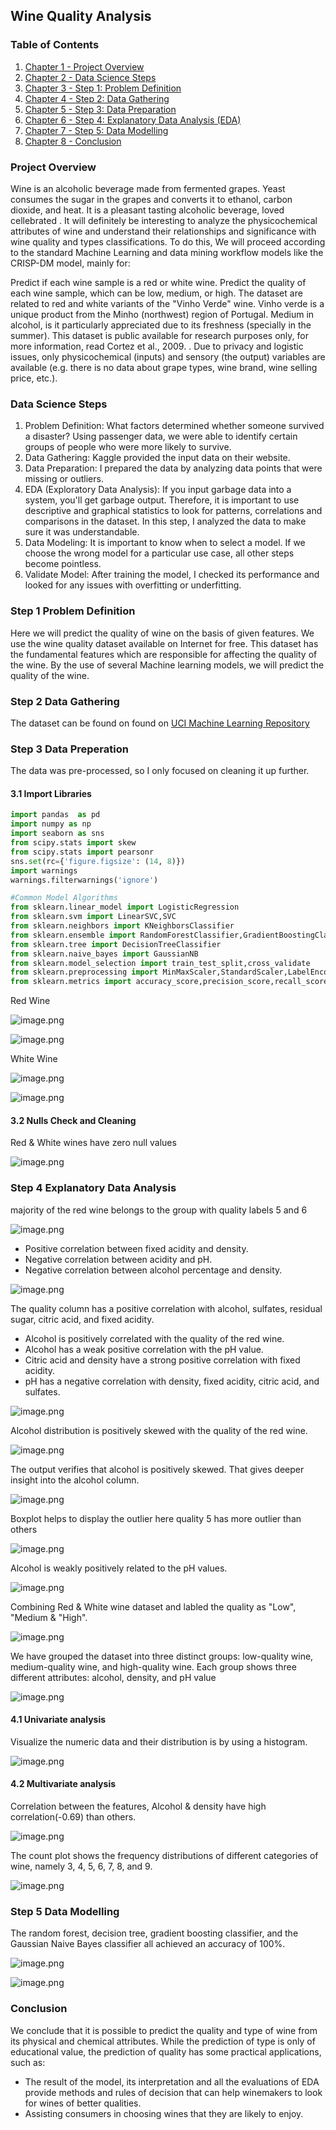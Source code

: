 ## Wine Quality Analysis

### Table of Contents


1. [Chapter 1 - Project Overview](#Project-Overview)
2. [Chapter 2 - Data Science Steps](#Data-Science-Steps)
3. [Chapter 3 - Step 1: Problem Definition](#Step-1-Problem-Definition)
4. [Chapter 4 - Step 2: Data Gathering](#Step-2-Data-Gathering)
5. [Chapter 5 - Step 3: Data Preparation](#Step-3-Data-Preperation)
6. [Chapter 6 - Step 4: Explanatory Data Analysis (EDA)](#Step-4-Explanatory-Data-Analysis)
7. [Chapter 7 - Step 5: Data Modelling](#Step-5-Data-Modelling)
8. [Chapter 8 - Conclusion](#Conclusion)



### Project Overview

Wine is an alcoholic beverage made from fermented grapes. Yeast consumes the sugar in the grapes and converts it to ethanol, carbon dioxide, and heat. It is a pleasant tasting alcoholic beverage, loved cellebrated . It will definitely be interesting to analyze the physicochemical attributes of wine and understand their relationships and significance with wine quality and types classifications. To do this, We will proceed according to the standard Machine Learning and data mining workflow models like the CRISP-DM model, mainly for:

Predict if each wine sample is a red or white wine.
Predict the quality of each wine sample, which can be low, medium, or high.
The dataset are related to red and white variants of the "Vinho Verde" wine. Vinho verde is a unique product from the Minho (northwest) region of Portugal. Medium in alcohol, is it particularly appreciated due to its freshness (specially in the summer). This dataset is public available for research purposes only, for more information, read Cortez et al., 2009. . Due to privacy and logistic issues, only physicochemical (inputs) and sensory (the output) variables are available (e.g. there is no data about grape types, wine brand, wine selling price, etc.).

### Data Science Steps


1. Problem Definition: What factors determined whether someone survived a disaster? Using passenger data, we were able to identify certain groups of people who were more likely to survive.
2. Data Gathering: Kaggle provided the input data on their website.
3. Data Preparation: I prepared the data by analyzing data points that were missing or outliers.
4. EDA (Exploratory Data Analysis): If you input garbage data into a system, you'll get garbage output. Therefore, it is important to use descriptive and graphical statistics to look for patterns, correlations and comparisons in the dataset. In this step, I analyzed the data to make sure it was understandable.
5. Data Modeling: It is important to know when to select a model. If we choose the wrong model for a particular use case, all other steps become pointless.
6. Validate Model: After training the model, I checked its performance and looked for any issues with overfitting or underfitting.


### Step 1 Problem Definition
Here we will predict the quality of wine on the basis of given features. We use the wine quality dataset available on Internet for free. This dataset has the fundamental features which are responsible for affecting the quality of the wine. By the use of several Machine learning models, we will predict the quality of the wine.

### Step 2 Data Gathering


The dataset can be found on found on [UCI Machine Learning Repository](https://archive.ics.uci.edu/ml/datasets/wine+quality)

### Step 3 Data Preperation

The data was pre-processed, so I only focused on cleaning it up further.

#### 3.1 Import Libraries



```python
import pandas  as pd
import numpy as np
import seaborn as sns
from scipy.stats import skew
from scipy.stats import pearsonr
sns.set(rc={'figure.figsize': (14, 8)})
import warnings
warnings.filterwarnings('ignore')
```


```python
#Common Model Algorithms
from sklearn.linear_model import LogisticRegression
from sklearn.svm import LinearSVC,SVC
from sklearn.neighbors import KNeighborsClassifier
from sklearn.ensemble import RandomForestClassifier,GradientBoostingClassifier,AdaBoostClassifier
from sklearn.tree import DecisionTreeClassifier
from sklearn.naive_bayes import GaussianNB
from sklearn.model_selection import train_test_split,cross_validate
from sklearn.preprocessing import MinMaxScaler,StandardScaler,LabelEncoder
from sklearn.metrics import accuracy_score,precision_score,recall_score,f1_score 
```

Red Wine

![image.png](/images/3_Wine_EDA/b2f00e2c-b6e8-46cd-8940-4350b78843c1.png)

![image.png](/images/3_Wine_EDA/671a6471-9bc5-4169-be0b-a6cca40e2ef8.png)

White Wine

![image.png](/images/3_Wine_EDA/3762bf22-d0f0-466d-a9af-4f023f901aea.png)

![image.png](/images/3_Wine_EDA/9652406b-ada9-48a5-af54-819a0e7d4141.png)

#### 3.2 Nulls Check and Cleaning

Red & White wines have zero null values


![image.png](/images/3_Wine_EDA/68d33f96-4f95-487f-90d3-5bc3357f2ca6.png)

### Step 4 Explanatory Data Analysis

majority of the red wine belongs to the group with quality labels 5 and 6

![image.png](/images/3_Wine_EDA/dec1af30-52d3-462c-8ac6-ea26d1973696.png)

- Positive correlation between fixed acidity and density.
- Negative correlation between acidity and pH.
- Negative correlation between alcohol percentage and density.


![image.png](/images/3_Wine_EDA/3cea0bac-10a1-4fe0-9736-49b34a09a757.png)

The quality column has a positive correlation with alcohol, sulfates, residual sugar, citric acid, and fixed acidity.
- Alcohol is positively correlated with the quality of the red wine.
- Alcohol has a weak positive correlation with the pH value.
- Citric acid and density have a strong positive correlation with fixed acidity.
- pH has a negative correlation with density, fixed acidity, citric acid, and sulfates.

![image.png](/images/3_Wine_EDA/9375605b-ef60-415d-84bc-d9217a9dff16.png)

Alcohol distribution is positively skewed with the quality  of the red wine.

![image.png](/images/3_Wine_EDA/79470f92-28e9-4bea-a739-253e549f96bc.png)

The output verifies that alcohol is positively skewed. That gives deeper insight into the alcohol column.

![image.png](/images/3_Wine_EDA/c2fbc209-4724-4197-838c-d5eea34abdd1.png)



Boxplot helps to display the outlier here quality 5 has more outlier than others

![image.png](/images/3_Wine_EDA/9c6aa54d-5b07-4c91-b177-a7d8ea99419e.png)

Alcohol is weakly positively related to the pH values.

![image.png](/images/3_Wine_EDA/8804e4d3-19b3-4290-858e-1f07e7312351.png)


Combining Red & White wine dataset and labled the quality as "Low", "Medium & "High".

![image.png](/images/3_Wine_EDA/77c9afbd-7c9f-4f71-b01b-2bd9a0142edc.png)


We have grouped the dataset into three distinct groups: low-quality wine, medium-quality wine, and high-quality wine. Each group shows three different attributes: alcohol, density, and pH value


![image.png](/images/3_Wine_EDA/16a7d5c2-6a5a-4331-a39b-9adf2e4be5ad.png)

#### 4.1 Univariate analysis

Visualize the numeric data and their distribution is by using a histogram.

![image.png](/images/3_Wine_EDA/d827b9a9-1043-4c54-abaf-de87a3c5694a.png)

#### 4.2 Multivariate analysis

Correlation between the features, Alcohol & density have high correlation(-0.69) than others.


![image.png](/images/3_Wine_EDA/773da902-7ac3-4a24-a16a-5af3b6bde6b8.png)

The count plot shows the frequency distributions of different categories of wine, namely 3, 4, 5, 6, 7, 8, and 9.

![image.png](/images/3_Wine_EDA/f39f8975-3e4f-47ef-86ed-96f77b6da50a.png)

### Step 5 Data Modelling

The random forest, decision tree, gradient boosting classifier, and the Gaussian Naive Bayes classifier all achieved an accuracy of 100%.


![image.png](/images/3_Wine_EDA/0c39d0f7-1550-4f31-bd1a-0593d4a40f29.png)

![image.png](/images/3_Wine_EDA/bc584f0d-c22c-4341-b9b1-67d49c272d1e.png)

### Conclusion

We conclude that it is possible to predict the quality and type of wine from its physical and chemical attributes. While the prediction of type is only of educational value, the prediction of quality has some practical applications, such as:



- The result of the model, its interpretation and all the evaluations of EDA provide methods and rules of decision that can help winemakers to look for wines of better qualities.
- Assisting consumers in choosing wines that they are likely to enjoy.



```python

```
